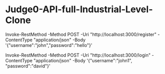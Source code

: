 # Judge0-API-full-Industrial-Level-Clone
Invoke-RestMethod -Method POST -Uri "http://localhost:3000/register" -ContentType "application/json" -Body '{"username":"john","password":"hello"}'

Invoke-RestMethod -Method POST -Uri "http://localhost:3000/login" -ContentType "application/json" -Body '{"username":"john1", "password":"david"}'
